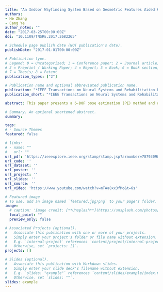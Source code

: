 ```yaml
---
title: "An Indoor Wayfinding System Based on Geometric Features Aided Graph SLAM for the Visually Impaired"
authors:
- He Zhang
- Cang Ye
author_notes: ""
date: "2017-03-25T00:00:00Z"
doi: "10.1109/TNSRE.2017.2682265"

# Schedule page publish date (NOT publication's date).
publishDate: "2017-01-01T00:00:00Z"

# Publication type.
# Legend: 0 = Uncategorized; 1 = Conference paper; 2 = Journal article;
# 3 = Preprint / Working Paper; 4 = Report; 5 = Book; 6 = Book section;
# 7 = Thesis; 8 = Patent
publication_types: ["2"]

# Publication name and optional abbreviated publication name.
publication: "*IEEE Transactions on Neural Systems and Rehabilitation Engineering, vol.25, pp. 1592-1604*"
publication_short: "*IEEE Transactions on Neural Systems and Rehabilitation Engineering, vol.25, pp. 1592-1604*"

abstract: This paper presents a 6-DOF pose estimation (PE) method and an indoor wayfinding system based on the method for the visually impaired. The PE method involves two graph SLAM processes to reduce the accumulative pose error of the device. In the first step, the floor plane is extracted from the 3D camera’s point cloud and added as a landmark node into the graph for 6-DOF SLAM to reduce roll, pitch and Z errors. In the second step, the wall lines are extracted and incorporated into the graph for 3-DOF SLAM to reduce X, Y and yaw errors. The method reduces the 6-DOF pose error and results in more accurate pose with less computational time than the state-of-the-art planar SLAM methods. Based on the PE method, a wayfinding system is developed for navigating a visually impaired person in an indoor environment. The system uses the estimated pose and floorplan to locate the device user in a building and guides the user by announcing the points of interest and navigational commands through a speech interface. Experimental results validate the effectiveness of the PE method and demonstrate that the system may substantially ease an indoor navigation task.

# Summary. An optional shortened abstract.
summary:

tags:
# - Source Themes
featured: false

# links:
# - name: ""
#   url: ""
url_pdf: 'https://ieeexplore.ieee.org/stamp/stamp.jsp?arnumber=7879309&casa_token=xX6lQK06JPcAAAAA:_xTyc1gFXzkHdao1YpfEDqyW3hd9pYZJuxanHvgkoSwxf_CS-X2Jo4QRJI6m0d_0VkWNGE0&tag=1' #http://arxiv.org/pdf/1512.04133v1
url_code: ''
url_dataset: ''
url_poster: ''
url_project: ''
url_slides: ''
url_source: ''
url_video: 'https://www.youtube.com/watch?v=mTAa8xx3fMo&t=6s'

# Featured image
# To use, add an image named `featured.jpg/png` to your page's folder.
image:
  # caption: 'Image credit: [**Unsplash**](https://unsplash.com/photos/jdD8gXaTZsc)'
  focal_point: ""
  preview_only: false

# Associated Projects (optional).
#   Associate this publication with one or more of your projects.
#   Simply enter your project's folder or file name without extension.
#   E.g. `internal-project` references `content/project/internal-project/index.md`.
#   Otherwise, set `projects: []`.
projects: []

# Slides (optional).
#   Associate this publication with Markdown slides.
#   Simply enter your slide deck's filename without extension.
#   E.g. `slides: "example"` references `content/slides/example/index.md`.
#   Otherwise, set `slides: ""`.
slides: example
---
```

